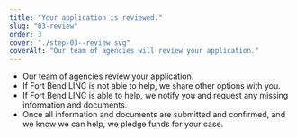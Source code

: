 ```yaml
---
title: "Your application is reviewed."
slug: "03-review"
order: 3
cover: "./step-03--review.svg"
coverAlt: "Our team of agencies will review your application."
---
```


* Our team of agencies review your application.
* If Fort Bend LINC is not able to help, we share other options with you.
* If Fort Bend LINC is able to help, we notify you and request any missing information and documents.
* Once all information and documents are submitted and confirmed, and we know we can help, we pledge funds for your case.